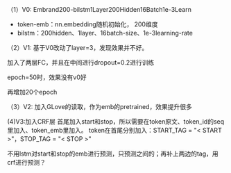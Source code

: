 

（1）V0: Embrand200-bilstm1Layer200Hidden16Batch1e-3Learn

- token-emb：nn.embedding随机初始化， 200维度
- bilstm：200hidden、1layer、16batch-size、1e-3learning-rate

（2）V1:
基于V0改动了layer=3，发现效果并不好。

加入了两层FC，并且在中间进行dropout=0.2进行训练

epoch=50时，效果没有v0好

再增加20个epoch

（3）V2:
加入GLove的读取，作为emb的pretrained，效果提升很多

(4)V3:加入CRF层
首尾加入start和stop，所以需要在token原文、token_id的seq里加入、token_emb里加入。
token在首尾分别加入：START_TAG = "< START >"，STOP_TAG = "< STOP >"

不用lstm对start和stop的emb进行预测，只预测之间的；再补上两边的tag，用crf进行预测？
